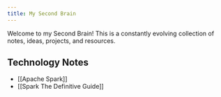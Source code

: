 ```yaml
---
title: My Second Brain
---
```


Welcome to my Second Brain! This is a constantly evolving collection of notes, ideas, projects, and resources.

## Technology Notes
- [[Apache Spark]]
- [[Spark The Definitive Guide]]
    
